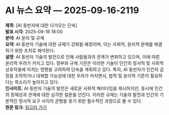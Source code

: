 # AI 뉴스 요약 — 2025-09-16-2119

**제목**: [AI 동반자에 대한 다가오는 단속]  
**발표 시각**: 2025-09-16 18:00  
**분야**: AI 윤리 및 규제  
**요약**: AI 동반자 기술에 대한 규제가 강화될 예정이며, 이는 사회적, 윤리적 문제를 해결하기 위한 조치로 해석된다.  
**설명**: AI 동반자 기술의 발전으로 인해 사람들과의 관계가 변화하고 있으며, 이에 따른 윤리적 우려가 커지고 있다. 정부와 규제 기관은 이러한 기술이 인간의 정서적 및 사회적 상호작용에 미치는 영향을 고려하여 단속을 계획하고 있다. 특히, AI 동반자가 인간의 감정을 조작하거나 대체할 가능성에 대한 우려가 커지면서, 법적 및 윤리적 기준이 필요하다는 목소리가 높아지고 있다.  
**인사이트**: AI 동반자 기술의 발전은 새로운 사회적 패러다임을 제시하지만, 동시에 인간의 정체성과 관계에 대한 심각한 질문을 던진다. 이러한 규제는 기술의 발전과 인간의 기본적인 정서적 요구 사이의 균형을 찾기 위한 필수적인 과정으로 볼 수 있다.  
**원문 링크**: [읽으러 가기](https://www.technologyreview.com/2025/09/16/1123614/the-looming-crackdown-on-ai-companionship/)